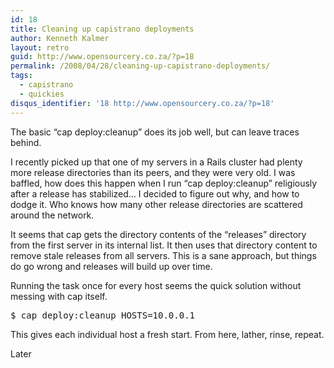 ```yaml
---
id: 18
title: Cleaning up capistrano deployments
author: Kenneth Kalmer
layout: retro
guid: http://www.opensourcery.co.za/?p=18
permalink: /2008/04/28/cleaning-up-capistrano-deployments/
tags:
  - capistrano
  - quickies
disqus_identifier: '18 http://www.opensourcery.co.za/?p=18'
---
```


The basic &#8220;cap deploy:cleanup&#8221; does its job well, but can leave traces behind.

I recently picked up that one of my servers in a Rails cluster had plenty more release directories than its peers, and they were very old. I was baffled, how does this happen when I run &#8220;cap deploy:cleanup&#8221; religiously after a release has stabilized&#8230; I decided to figure out why, and how to dodge it. Who knows how many other release directories are scattered around the network.

It seems that cap gets the directory contents of the &#8220;releases&#8221; directory from the first server in its internal list. It then uses that directory content to remove stale releases from all servers. This is a sane approach, but things do go wrong and releases will build up over time.

Running the task once for every host seems the quick solution without messing with cap itself.

<pre>$ cap deploy:cleanup HOSTS=10.0.0.1</pre>

This gives each individual host a fresh start. From here, lather, rinse, repeat.

Later
